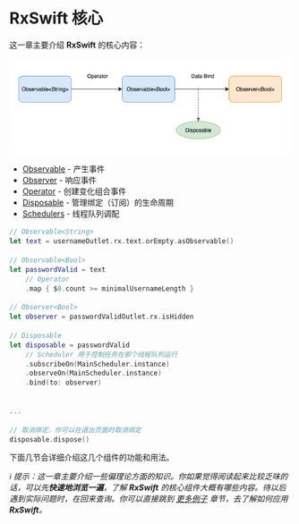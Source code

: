 # RxSwift 核心

这一章主要介绍 **RxSwift** 的核心内容：

![](/assets/RxSwiftCore.png)

* [Observable](rxswift_core/observable.md) - 产生事件
* [Observer](rxswift_core/observer.md) - 响应事件
* [Operator](rxswift_core/operator.md) - 创建变化组合事件
* [Disposable](rxswift_core/disposable.md) - 管理绑定（订阅）的生命周期
* [Schedulers](rxswift_core/schedulers.md) - 线程队列调配

```swift
// Observable<String>
let text = usernameOutlet.rx.text.orEmpty.asObservable()

// Observable<Bool>
let passwordValid = text
    // Operator
    .map { $0.count >= minimalUsernameLength }

// Observer<Bool>
let observer = passwordValidOutlet.rx.isHidden

// Disposable
let disposable = passwordValid
    // Scheduler 用于控制任务在那个线程队列运行
    .subscribeOn(MainScheduler.instance)
    .observeOn(MainScheduler.instance)
    .bind(to: observer)


...

// 取消绑定，你可以在退出页面时取消绑定
disposable.dispose()
```


下面几节会详细介绍这几个组件的功能和用法。

_ℹ️ 提示：这一章主要介绍一些偏理论方面的知识。你如果觉得阅读起来比较乏味的话，可以先**快速地浏览一遍**，了解 **RxSwift** 的核心组件大概有哪些内容。待以后遇到实际问题时，在回来查询。你可以直接跳到 [更多例子](/content/more_demo.md) 章节，去了解如何应用 **RxSwift**。_
